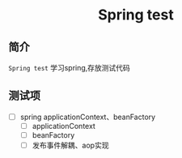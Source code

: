 <h1 align="center">Spring test</h1>

## 简介

`Spring test` 学习spring,存放测试代码

## 测试项

- [ ] spring applicationContext、beanFactory
  - [ ] applicationContext
  - [ ] beanFactory
  - [ ] 发布事件解耦、aop实现
